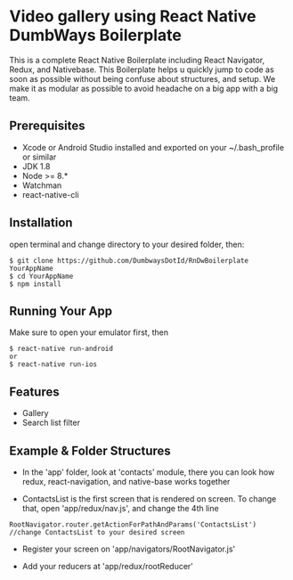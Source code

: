 # Video gallery using React Native DumbWays Boilerplate

This is a complete React Native Boilerplate including React Navigator, Redux, and Nativebase. This Boilerplate helps u quickly jump to code as soon as possible without being confuse about structures, and setup. We make it as modular as possible to avoid headache on a big app with a big team.

## Prerequisites

- Xcode or Android Studio installed and exported on your ~/.bash_profile or similar
- JDK 1.8
- Node >= 8.*
- Watchman
- react-native-cli

## Installation

open terminal and change directory to your desired folder, then:
```
$ git clone https://github.com/DumbwaysDotId/RnDwBoilerplate YourAppName
$ cd YourAppName
$ npm install
```

## Running Your App

Make sure to open your emulator first, then
```
$ react-native run-android
or
$ react-native run-ios
```
## Features
- Gallery
- Search list filter
## Example & Folder Structures

- In the 'app' folder, look at 'contacts' module, there you can look how redux, react-navigation, and native-base works together

- ContactsList is the first screen that is rendered on screen. To change that, open 'app/redux/nav.js', and change the 4th line

```
RootNavigator.router.getActionForPathAndParams('ContactsList') //change ContactsList to your desired screen
```

- Register your screen on 'app/navigators/RootNavigator.js'

- Add your reducers at 'app/redux/rootReducer'
